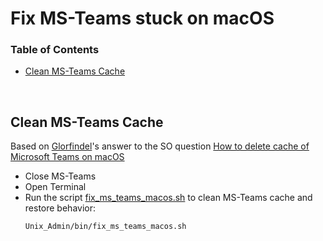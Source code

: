 
# Fix MS-Teams stuck on macOS <!-- omit in toc -->

### Table of Contents <!-- omit in toc -->
- [Clean MS-Teams Cache](#clean-ms-teams-cache)

&nbsp;

## Clean MS-Teams Cache

Based on [Glorfindel](https://apple.stackexchange.com/users/121968/glorfindel)'s answer to the SO question
[How to delete cache of Microsoft Teams on macOS](https://apple.stackexchange.com/a/407428/28372)

- Close MS-Teams
- Open Terminal
- Run the script [fix_ms_teams_macos.sh](bin/fix_ms_teams_macos.sh) to clean MS-Teams cache and restore behavior:
    ```bash
    Unix_Admin/bin/fix_ms_teams_macos.sh
    ```

&nbsp;
